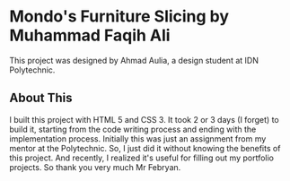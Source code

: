 
# Mondo's Furniture Slicing by Muhammad Faqih Ali

This project was designed by Ahmad Aulia, a design student at IDN Polytechnic.


## About This
I built this project with HTML 5 and CSS 3. It took 2 or 3 days (I forget) to build it, starting from the code writing process and ending with the implementation process. Initially this was just an assignment from my mentor at the Polytechnic. So, I just did it without knowing the benefits of this project. And recently, I realized it's useful for filling out my portfolio projects. So thank you very much Mr Febryan.

